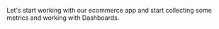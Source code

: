 Let's start working with our ecommerce app and start collecting some metrics and working with Dashboards.